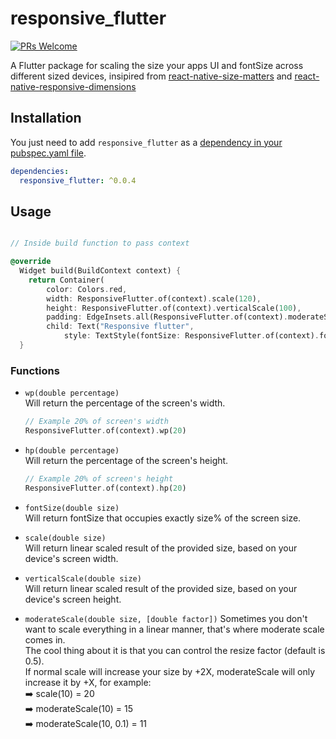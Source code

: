 # responsive_flutter

[![PRs Welcome](https://img.shields.io/badge/PRs-welcome-brightgreen.svg?style=flat-square)](http://makeapullrequest.com)

A Flutter package for scaling the size your apps UI and fontSize across different sized devices, insipired from [react-native-size-matters](https://github.com/nirsky/react-native-size-matters) and [react-native-responsive-dimensions](https://github.com/DaniAkash/react-native-responsive-dimensions)

## Installation

You just need to add `responsive_flutter` as a [dependency in your pubspec.yaml file](https://flutter.io/using-packages/).

```yaml
dependencies:
  responsive_flutter: ^0.0.4
```

## Usage

```dart

// Inside build function to pass context

@override
  Widget build(BuildContext context) {
    return Container(
        color: Colors.red,
        width: ResponsiveFlutter.of(context).scale(120),
        height: ResponsiveFlutter.of(context).verticalScale(100),
        padding: EdgeInsets.all(ResponsiveFlutter.of(context).moderateScale(8)),
        child: Text("Responsive flutter",
            style: TextStyle(fontSize: ResponsiveFlutter.of(context).fontSize(3))));
  }

```

### Functions

- `wp(double percentage)`  
  Will return the percentage of the screen's width.
  
  ```dart
  // Example 20% of screen's width
  ResponsiveFlutter.of(context).wp(20)
  ```
  
- `hp(double percentage)`  
  Will return the percentage of the screen's height.
  
  ```dart
  // Example 20% of screen's height
  ResponsiveFlutter.of(context).hp(20)
  ```
  
- `fontSize(double size)`  
  Will return fontSize that occupies exactly size% of the screen size.
- `scale(double size)`  
  Will return linear scaled result of the provided size, based on your device's screen width.
- `verticalScale(double size)`  
  Will return linear scaled result of the provided size, based on your device's screen height.
- `moderateScale(double size, [double factor])`
  Sometimes you don't want to scale everything in a linear manner, that's where moderate scale comes in.  
  The cool thing about it is that you can control the resize factor (default is 0.5).  
  If normal scale will increase your size by +2X, moderateScale will only increase it by +X, for example:  
  ➡️ scale(10) = 20  
  ➡️ moderateScale(10) = 15  
  ➡️ moderateScale(10, 0.1) = 11

